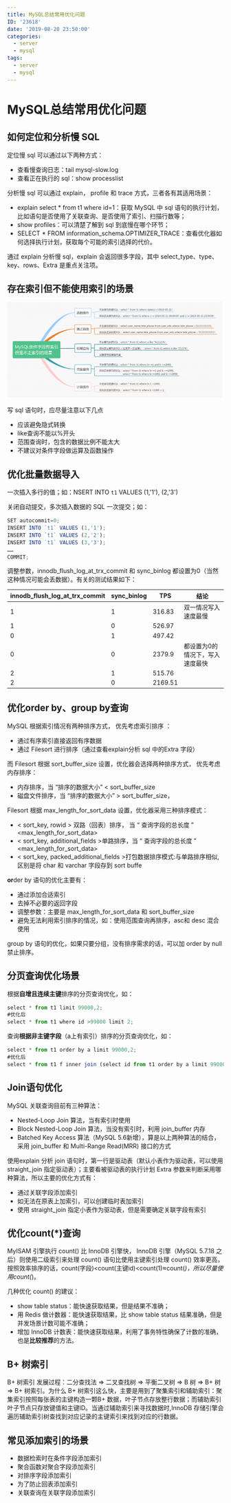 ```yaml
---
title: MySQL总结常用优化问题
ID: '23618'
date: '2019-08-20 23:50:00'
categories:
  - server
  - mysql
tags:
  - server
  - mysql
---
```


# MySQL总结常用优化问题

## 如何定位和分析慢 SQL

定位慢 sql 可以通过以下两种方式：

- 查看慢查询日志：tail mysql-slow.log
- 查看正在执行的 sql：show processlist

分析慢 sql 可以通过 explain， profile 和 trace 方式，三者各有其适用场景：

- explain select \* from t1 where id=1：获取 MySQL 中 sql 语句的执行计划，比如语句是否使用了关联查询、是否使用了索引、扫描行数等；
- show profiles：可以清楚了解到 sql 到底慢在哪个环节；
- SELECT \* FROM information\_schema.OPTIMIZER\_TRACE：查看优化器如何选择执行计划，获取每个可能的索引选择的代价。

通过 explain 分析慢 sql，explain 会返回很多字段，其中 select\_type、type、key、rows、Extra 是重点关注项。

## 存在索引但不能使用索引的场景

![](./images/1725177509.png)

写 sql 语句时，应尽量注意以下几点

- 应该避免隐式转换
- like查询不能以%开头
- 范围查询时，包含的数据比例不能太大
- 不建议对条件字段做运算及函数操作

## 优化批量数据导入

一次插入多行的值；如：NSERT INTO `t1` VALUES (1,'1'), (2,'3')

关闭自动提交，多次插入数据的 SQL 一次提交；如：

``` js 
SET autocommit=0;
INSERT INTO `t1` VALUES (1,'1');
INSERT INTO `t1` VALUES (2,'2');
INSERT INTO `t1` VALUES (3,'3');
……
COMMIT;
```

调整参数，innodb\_flush\_log\_at\_trx\_commit 和 sync\_binlog 都设置为0（当然这种情况可能会丢数据）。有关的测试结果如下：

| innodb\_flush\_log\_at\_trx\_commit | sync\_binlog | TPS | 结论 |
| --- | --- | --- | --- |
| 1 | 1 | 316.83 | 双一情况写入速度最慢 |
| 1 | 0 | 526.97 |  |
| 0 | 1 | 497.42 |  |
| 0 | 0 | 2379.9 | 都设置为0的情况下，写入速度最快 |
| 2 | 1 | 515.76 |  |
| 2 | 0 | 2169.51 |  |

## 优化order by、group by查询

MySQL 根据索引情况有两种排序方式， 优先考虑索引排序 ：

- 通过有序索引直接返回有序数据
- 通过 Filesort 进行排序（通过查看explain分析 sql 中的Extra 字段）

而 Filesort 根据 sort\_buffer\_size 设置，优化器会选择两种排序方式， 优先考虑内存排序：

- 内存排序，当 “排序的数据大小” < sort\_buffer\_size
- 磁盘文件排序，当 “排序的数据大小” > sort\_buffer\_size，

Filesort 根据 max\_length\_for\_sort\_data 设置，优化器采用三种排序模式：

- < sort\_key, rowid > 双路（回表）排序， 当 “ 查询字段的总长度 ” <max\_length\_for\_sort\_data>
- < sort\_key, additional\_fields >单路排序，当 “ 查询字段的总长度 ” <max\_length\_for\_sort\_data>
- < sort\_key, packed\_additional\_fields >打包数据排序模式:与单路排序相似,区别是将 char 和 varchar 字段存到 sort buffe

**or**der by 语句的优化主要有：

- 通过添加合适索引
- 去掉不必要的返回字段
- 调整参数：主要是 max\_length\_for\_sort\_data 和 sort\_buffer\_size
- 避免无法利用索引排序的情况，如：使用范围查询再排序，asc和 desc 混合使用

group by 语句的优化，如果只要分组，没有排序需求的话，可以加 order by null 禁止排序。

## 分页查询优化场景

根据**自增且连续主键**排序的分页查询优化，如：

``` js 
select * from t1 limit 99000,2;
#优化后
select * from t1 where id >99000 limit 2;
```

查询**根据非主键字段**（a上有索引）排序的分页查询优化，如：

``` js 
select * from t1 order by a limit 99000,2;
#优化后
select * from t1 f inner join (select id from t1 order by a limit 99000,2)g on f.id = g.id;
```

## Join语句优化

MySQL 关联查询目前有三种算法：

- Nested-Loop Join 算法，当有索引时使用
- Block Nested-Loop Join 算法，当没有索引时，利用 join\_buffer 内存
- Batched Key Access 算法（MySQL 5.6新增），算是以上两种算法的结合，采用 join\_buffer 和 Multi-Range Read(MRR) 接口的方式

使用explain 分析 join 语句时，第一行是驱动表（默认小表作为驱动表，可以使用straight\_join 指定驱动表）；主要看被驱动表的执行计划 Extra 参数来判断采用哪种算法，所以主要的优化方式有：

- 通过关联字段添加索引
- 如无法在原表上加索引，可以创建临时表加索引
- 使用 straight\_join 指定小表作为驱动表，但是需要确定关联字段有索引

## 优化count(\*)查询

MyISAM 引擎执行 count() 比 InnoDB 引擎快， InnoDB 引擎（MySQL 5.7.18 之后）则使用二级索引来处理 count() 语句比使用主键索引处理 count() 效率更高， 按照效率排序的话，count(字段)<count(主键id)<count(1)≈count(_)，所以尽量使用count(_)。

几种优化 count() 的建议：

- show table status：能快速获取结果，但是结果不准确；
- 用 Redis 做计数器：能快速获取结果，比 show table status 结果准确，但是并发场景计数可能不准确；
- 增加 InnoDB 计数表：能快速获取结果，利用了事务特性确保了计数的准确，也是**比较推荐**的方法。

## B+ 树索引

B+ 树索引 发展过程：二分查找法 => 二叉查找树 => 平衡二叉树 => B 树 => B+ 树 => B+ 树索引。为什么 B+ 树索引这么快，主要是用到了聚集索引和辅助索引：聚集索引按照每张表的主键构造一颗B+ 数据，叶子节点存放整行数据；而辅助索引叶子节点只存放键值和主键ID。当通过辅助索引来寻找数据时,InnoDB 存储引擎会遍历辅助索引树查找到对应记录的主键索引来找到对应的行数据。

## 常见添加索引的场景

- 数据检索时在条件字段添加索引
- 聚合函数对聚合字段添加索引
- 对排序字段添加索引
- 为了防止回表添加索引
- 关联查询在关联字段添加索引
 
 
 
 
 
 
 
 
 
 
 
 
 
 
 
 
 
 
 
 
 
 
 
 
